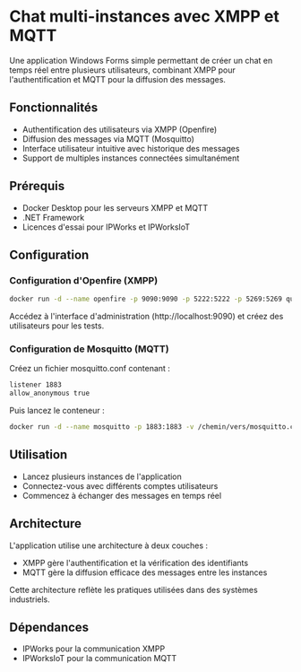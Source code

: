 # Chat multi-instances avec XMPP et MQTT

Une application Windows Forms simple permettant de créer un chat en temps réel entre plusieurs utilisateurs, combinant XMPP pour l'authentification et MQTT pour la diffusion des messages.

## Fonctionnalités

- Authentification des utilisateurs via XMPP (Openfire)
- Diffusion des messages via MQTT (Mosquitto)
- Interface utilisateur intuitive avec historique des messages
- Support de multiples instances connectées simultanément

## Prérequis

- Docker Desktop pour les serveurs XMPP et MQTT
- .NET Framework
- Licences d'essai pour IPWorks et IPWorksIoT

## Configuration

### Configuration d'Openfire (XMPP)

```bash
docker run -d --name openfire -p 9090:9090 -p 5222:5222 -p 5269:5269 quantumobject/openfire
```

Accédez à l'interface d'administration (http://localhost:9090) et créez des utilisateurs pour les tests.

### Configuration de Mosquitto (MQTT)
Créez un fichier mosquitto.conf contenant :
```bash
listener 1883
allow_anonymous true
```

Puis lancez le conteneur :

```bash
docker run -d --name mosquitto -p 1883:1883 -v /chemin/vers/mosquitto.conf:/mosquitto/config/mosquitto.conf eclipse-mosquitto
```

## Utilisation

- Lancez plusieurs instances de l'application
- Connectez-vous avec différents comptes utilisateurs
- Commencez à échanger des messages en temps réel

## Architecture

L'application utilise une architecture à deux couches :

- XMPP gère l'authentification et la vérification des identifiants
- MQTT gère la diffusion efficace des messages entre les instances

Cette architecture reflète les pratiques utilisées dans des systèmes industriels.

## Dépendances

- IPWorks pour la communication XMPP
- IPWorksIoT pour la communication MQTT
